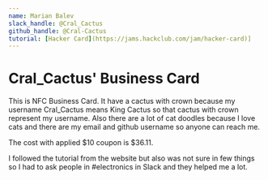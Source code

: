 ```yaml
---
name: Marian Balev
slack_handle: @Cral_Cactus
github_handle: @Cral-Cactus
tutorial: [Hacker Card](https://jams.hackclub.com/jam/hacker-card)]
---
```


# Cral_Cactus' Business Card

<!-- Describe your board in 2-3 sentences. What are you making? What will it do? -->
This is NFC Business Card. It have a cactus with crown because my username Cral_Cactus means King Cactus so that cactus with crown represent my username. Also there are a lot of cat doodles because I love cats and there are my email and github username so anyone can reach me.
<!-- How much is it going to cost? -->
The cost with applied $10 coupon is $36.11.
<!-- Tell us a little bit about your design process. What were some challenges? What helped? ***Totally optional*** -->
I followed the tutorial from the website but also was not sure in few things so I had to ask people in #electronics in Slack and they helped me a lot.
